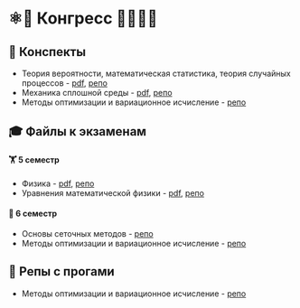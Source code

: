 # ⚛🚀 Конгресс 👩🏻‍💻🧠
## 📝 Конспекты
- Теория вероятности, математическая статистика, теория случайных процессов - [pdf](https://github.com/congress-bmstu/stochastic-notes/releases/download/pdf/konspect.pdf), [репо](https://github.com/congress-bmstu/stochastic-notes)
- Механика сплошной среды - [pdf](https://github.com/congress-bmstu/notes-cm/releases/download/pdf/cm-notes.pdf), [репо](https://github.com/congress-bmstu/notes-cm)
- Методы оптимизации и вариационное исчисление - [репо](https://github.com/congress-bmstu/notes-variations)
## 🎓 Файлы к экзаменам
#### 🏋️ 5 семестр 
- Физика - [pdf](https://github.com/congress-bmstu/physics-exam/releases/download/pdf/document.pdf), [репо](https://github.com/congress-bmstu/physics-exam)
- Уравнения математической физики - [pdf](https://github.com/congress-bmstu/UMF-Exam/releases/download/pdf/document.pdf), [репо](https://github.com/congress-bmstu/UMF-Exam)
#### 🧌 6 семестр
- Основы сеточных методов - [репо](https://github.com/congress-bmstu/nets-exam)
- Методы оптимизации и вариационное исчисление - [репо](https://github.com/congress-bmstu/var-exam)
## 🤖 Репы с прогами
- Методы оптимизации и вариационное исчисление - [репо](https://github.com/congress-bmstu/om_and_vc)
